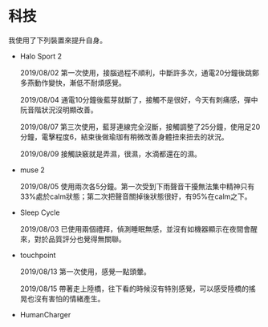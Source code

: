 # 科技
我使用了下列裝置來提升自身。

* Halo Sport 2

  2019/08/02 第一次使用，接腦過程不順利，中斷許多次，通電20分鐘後跳鄭多燕動作變快，漸低不耐煩感覺。
  
  2019/08/04 通電10分鐘後藍芽就斷了，接觸不是很好，今天有刺痛感，彈中阮音階狀況沒明顯改善。
  
  2019/08/07 第三次使用，藍芽連線完全沒斷，接觸調整了25分鐘，使用足20分鐘，電擊程度6，結束後做瑜珈有稍微改善身體扭來扭去的狀況。

  2019/08/09 接觸訣竅就是弄濕，很濕，水滴都還在的濕。

* muse 2

  2019/08/05 使用兩次各5分鐘。第一次受到下雨聲音干擾無法集中精神只有33%處於calm狀態；第二次把聲音關掉後狀態很好，有95%在calm之下。
  
* Sleep Cycle

  2019/08/03 已使用兩個禮拜，偵測睡眠無感，並沒有如機器顯示在夜間會醒來，對於品質評分也覺得無關聯。
  
* touchpoint

  2019/08/13 第一次使用，感覺一點頭暈。
  
  2019/08/15 帶著走上陸橋，往下看的時候沒有特別感覺，可以感受陸橋的搖晃也沒有害怕的情緒產生。

* HumanCharger
